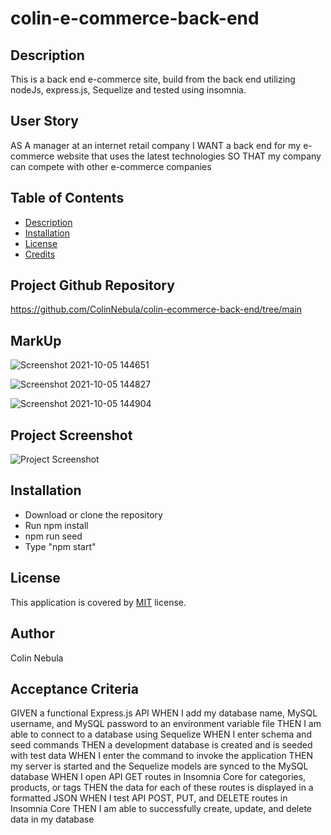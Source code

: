 # colin-e-commerce-back-end

## Description
This is a back end e-commerce site, build from the back end utilizing nodeJs, express.js, Sequelize and tested using insomnia.

## User Story
AS A manager at an internet retail company
I WANT a back end for my e-commerce website that uses the latest technologies
SO THAT my company can compete with other e-commerce companies

## Table of Contents
  * [Description](#description)
  * [Installation](#installation)
  * [License](#license)
  * [Credits](#credits)

## Project Github Repository
https://github.com/ColinNebula/colin-ecommerce-back-end/tree/main

## MarkUp
![Screenshot 2021-10-05 144651](https://user-images.githubusercontent.com/57843842/137182995-7763608e-03d9-4b8f-8438-156c29e253ea.jpg)

![Screenshot 2021-10-05 144827](https://user-images.githubusercontent.com/57843842/137183033-102f17dc-90da-4eec-b49c-e65cfef893ec.jpg)


![Screenshot 2021-10-05 144904](https://user-images.githubusercontent.com/57843842/137183063-c19db03d-197c-4ccb-b862-eaa69afb6ee5.jpg)

## Project Screenshot
![Project Screenshot](https://user-images.githubusercontent.com/57843842/137198160-a9ecf39c-8860-467a-b841-fb551a6e606f.jpg)

## Installation 
* Download or clone the repository 
* Run npm install
* npm run seed
* Type "npm start"

## License
This application is covered by [MIT](https://opensource.org/licenses/MIT) license.

## Author 
Colin Nebula

## Acceptance Criteria
GIVEN a functional Express.js API
WHEN I add my database name, MySQL username, and MySQL password to an environment variable file
THEN I am able to connect to a database using Sequelize
WHEN I enter schema and seed commands
THEN a development database is created and is seeded with test data
WHEN I enter the command to invoke the application
THEN my server is started and the Sequelize models are synced to the MySQL database
WHEN I open API GET routes in Insomnia Core for categories, products, or tags
THEN the data for each of these routes is displayed in a formatted JSON
WHEN I test API POST, PUT, and DELETE routes in Insomnia Core
THEN I am able to successfully create, update, and delete data in my database